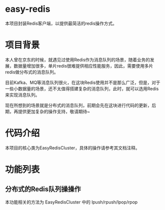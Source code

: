 # easy-redis
本项目封装Redis客户端，以提供最简洁的redis操作方式。

# 项目背景
本人曾在京东的时候，就遇见过使用Redis作为消息队列的场景，随着业务的发展，数据量增加很多，单片redis很难提供相应性能服务，因此，需要使用多片redis做分布式的消息队列。

目前Kafka、MQ等消息队列很火，在这块Redis使用并不是那么广泛，但是，对于一些小数据量的场景，还不太值得搭建复杂的消息队列，此时，就可以选用Redis 来实现消息队列。

现在所想到的场景就是分布式的消息队列，前期会先在这块进行代码的更新，后期，再提供更加复杂的操作支持，敬请期待~

# 代码介绍
本项目的核心类为EasyRedisCluster，具体的操作请参考其文档注释。

# 功能列表
## 分布式的Redis队列操操作
本功能相关的方法为 EasyRedisCluster 中的 lpush/rpush/lpop/rpop



